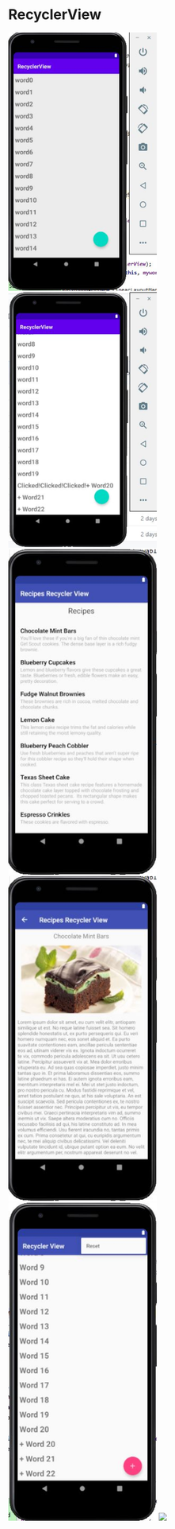 # RecyclerView
<img src="images/task2.JPG" width="300" />
<img src="images/task3.JPG" width="300" />
<img src="images/homework1.JPG" width="300" />
<img src="images/homework2.JPG" width="300" />
<img src="images/challenge1.JPG" width="300" />
<img src="images/challenge2.JPG" width="300" />

